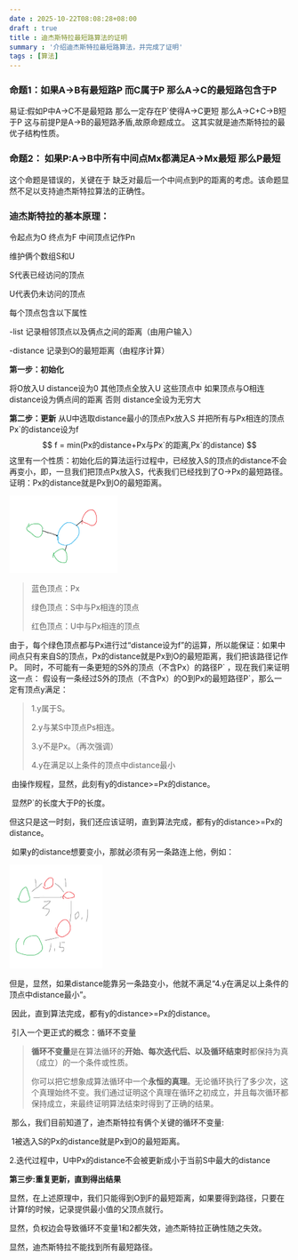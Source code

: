 ```yaml
---
date : 2025-10-22T08:08:28+08:00
draft : true
title : 迪杰斯特拉最短路算法的证明
summary : '介绍迪杰斯特拉最短路算法，并完成了证明'
tags : [算法]
---
```


### 命题1：如果A->B有最短路P 而C属于P 那么A->C的最短路包含于P

易证:假如P中A->C不是最短路 那么一定存在P\`使得A->C更短 那么A->C+C->B短于P 这与前提P是A->B的最短路矛盾,故原命题成立。 这其实就是迪杰斯特拉的最优子结构性质。

### 命题2： 如果P:A->B中所有中间点Mx都满足A->Mx最短 那么P最短

这个命题是错误的，关键在于 缺乏对最后一个中间点到P的距离的考虑。该命题显然不足以支持迪杰斯特拉算法的正确性。


### 迪杰斯特拉的基本原理：

令起点为O 终点为F 中间顶点记作Pn

维护俩个数组S和U

S代表已经访问的顶点

U代表仍未访问的顶点

每个顶点包含以下属性

-list 记录相邻顶点以及俩点之间的距离（由用户输入）

-distance 记录到O的最短距离（由程序计算）

**第一步：初始化**

将O放入U distance设为0 其他顶点全放入U 这些顶点中 如果顶点与O相连 distance设为俩点间的距离 否则 distance全设为无穷大

**第二步：更新**
从U中选取distance最小的顶点Px放入S 并把所有与Px相连的顶点Px\`的distance设为f
$$
f = min(Px的distance+Px与Px`的距离,Px`的distance)
$$
这里有一个性质：初始化后的算法运行过程中，已经放入S的顶点的distance不会再变小，即，一旦我们把顶点Px放入S，代表我们已经找到了O->Px的最短路径。
证明：Px的distance就是Px到O的最短距离。

<img src="https://raw.githubusercontent.com/mchhui/mchhui.github.io/img/image-20251023053611896.png" alt="image-20251023053611896" style="zoom:25%;" />

> 蓝色顶点：Px
> 
> 绿色顶点：S中与Px相连的顶点
> 
> 红色顶点：U中与Px相连的顶点

​	由于，每个绿色顶点都与Px进行过“distance设为f”的运算，所以能保证：如果中间点只有来自S的顶点，Px的distance就是Px到O的最短距离，我们把该路径记作P。
同时，不可能有一条更短的S外的顶点（不含Px）的路径P\` ，现在我们来证明这一点：
​	假设有一条经过S外的顶点（不含Px）的O到Px的最短路径P\`，那么一定有顶点y满足：

> 1.y属于S。
> 
> 2.y与某S中顶点Ps相连。
> 
> 3.y不是Px。（再次强调）
> 
> 4.y在满足以上条件的顶点中distance最小

​	由操作规程，显然，此刻有y的distance>=Px的distance。

​	显然P\`的长度大于P的长度。

​	但这只是这一时刻，我们还应该证明，直到算法完成，都有y的distance>=Px的distance。

​	如果y的distance想要变小，那就必须有另一条路连上他，例如：

<img src="https://raw.githubusercontent.com/mchhui/mchhui.github.io/img/image-20251023053631492.png" alt="image-20251023053631492" style="zoom:25%;" />

​	但是，显然，如果distance能靠另一条路变小，他就不满足“4.y在满足以上条件的顶点中distance最小”。

​	因此，直到算法完成，都有y的distance>=Px的distance。

​	引入一个更正式的概念：循环不变量

> **循环不变量**是在算法循环的**开始、每次迭代后、以及循环结束时**都保持为真（成立）的一个条件或性质。
>
> 你可以把它想象成算法循环中一个**永恒的真理**。无论循环执行了多少次，这个真理始终不变。我们通过证明这个真理在循环之初成立，并且每次循环都保持成立，来最终证明算法结束时得到了正确的结果。

​	那么，我们目前知道了，迪杰斯特拉有俩个关键的循环不变量:

​	1被选入S的Px的distance就是Px到O的最短距离。

​	2.迭代过程中，U中Px的distance不会被更新成小于当前S中最大的distance

**第三步:重复更新，直到得出结果**


显然，在上述原理中，我们只能得到O到F的最短距离，如果要得到路径，只要在计算f的时候，记录提供最小值的父顶点就行。

显然，负权边会导致循环不变量1和2都失效，迪杰斯特拉正确性随之失效。

显然，迪杰斯特拉不能找到所有最短路径。